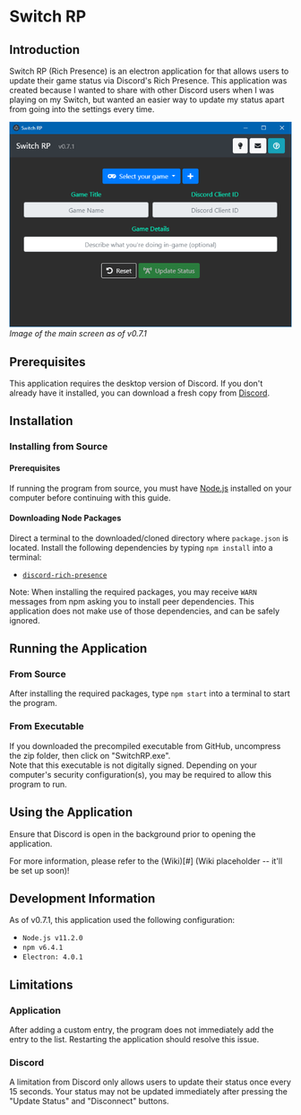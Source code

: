 # Switch RP
## Introduction

Switch RP (Rich Presence) is an electron application for that allows users to update their game status via Discord's Rich Presence. This application was created because I wanted to share with other Discord users when I was playing on my Switch, but wanted an easier way to update my status apart from going into the settings every time.

![Switch RP main screen](./docs/readme/img/mainScreen.PNG)
<br>
_Image of the main screen as of v0.7.1_

## Prerequisites
This application requires the desktop version of Discord. If you don't already have it installed, you can download a fresh copy from [Discord](https://discordapp.com/download).

## Installation
### Installing from Source
#### Prerequisites
If running the program from source, you must have [Node.js](https://nodejs.org/) installed on your computer before continuing with this guide.

#### Downloading Node Packages
Direct a terminal to the downloaded/cloned directory where `package.json` is located. Install the following dependencies by typing `npm install` into a terminal:
* [`discord-rich-presence`](https://www.npmjs.com/package/discord-rich-presence)

Note: When installing the required packages, you may receive `WARN` messages from npm asking you to install peer dependencies. This application does not make use of those dependencies, and can be safely ignored.

## Running the Application
### From Source
After installing the required packages, type `npm start` into a terminal to start the program.

### From Executable
If you downloaded the precompiled executable from GitHub, uncompress the zip folder, then click on "SwitchRP.exe". <br>
Note that this executable is not digitally signed. Depending on your computer's security configuration(s), you may be required to allow this program to run.

## Using the Application
Ensure that Discord is open in the background prior to opening the application.

For more information, please refer to the (Wiki)[#] (Wiki placeholder -- it'll be set up soon)!

## Development Information
As of v0.7.1, this application used the following configuration:
* `Node.js v11.2.0`
* `npm v6.4.1`
* `Electron: 4.0.1`

## Limitations
### Application
After adding a custom entry, the program does not immediately add the entry to the list. Restarting the application should resolve this issue.

### Discord
A limitation from Discord only allows users to update their status once every 15 seconds. Your status may not be updated immediately after pressing the "Update Status" and "Disconnect" buttons.
